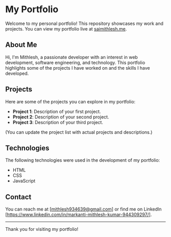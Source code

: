 # My Portfolio

Welcome to my personal portfolio! This repository showcases my work and projects. You can view my portfolio live at [saimithlesh.me](https://www.saimithlesh.me).

## About Me

Hi, I'm Mithlesh, a passionate developer with an interest in web development, software engineering, and technology. This portfolio highlights some of the projects I have worked on and the skills I have developed.

## Projects

Here are some of the projects you can explore in my portfolio:

- **Project 1**: Description of your first project.
- **Project 2**: Description of your second project.
- **Project 3**: Description of your third project.

(You can update the project list with actual projects and descriptions.)

## Technologies

The following technologies were used in the development of my portfolio:

- HTML
- CSS
- JavaScript

## Contact

You can reach me at [mithlesh934639@gmail.com] or find me on LinkedIn [https://www.linkedin.com/in/markanti-mithlesh-kumar-944309297/].

---

Thank you for visiting my portfolio!
